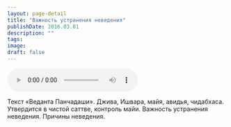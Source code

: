 ```yaml
---
layout: page-detail
title: "Важность устранения неведения"
publishDate: 2016.03.01
description: ""
tags:
image:
draft: false
---
```


<audio title="2016.03.01 - Важность устранения неведения.mp3" src="https://filer-api.advayta.org/v1.0/public/files/74428" controls=""></audio>

 Текст «Веданта Панчадаши». Джива, Ишвара, майя, авидья, чидабхаса. Утвердится в чистой саттве, контроль майи. Важность устранения неведения. Причины неведения. 

  
